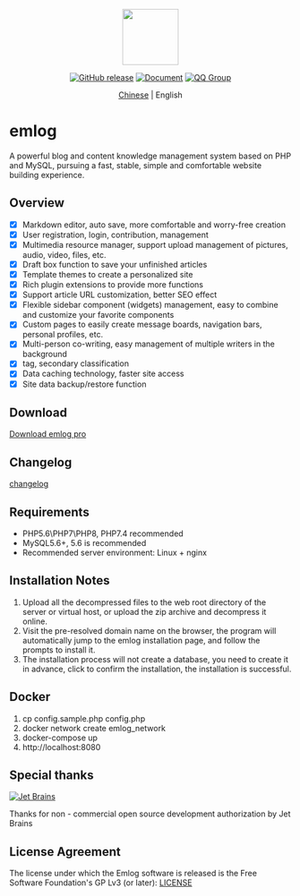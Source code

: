 <p align="center">
  <img src="https://emlogstore.oss-cn-beijing.aliyuncs.com/img/logo.png" width=100 />
</p>
<p align="center">
	<a href="https://github.com/emlog/emlog/releases/latest"><img src="https://img.shields.io/github/v/release/emlog/emlog?logo=github" alt="GitHub release" /></a>
	<a href="https://www.emlog.net/docs/#/"><img src="https://img.shields.io/badge/docsify-document-brightgreen" alt="Document" /></a>
  <a href="#"><img src="https://img.shields.io/badge/QQ Group-460197406-red" alt="QQ Group" /></a>
</p>
<p align="center">
  <a href="#/README.cn.md">Chinese</a> | English
</p>

# emlog

A powerful blog and content knowledge management system based on PHP and MySQL, pursuing a fast, stable, simple and comfortable website building experience.

## Overview

- [x] Markdown editor, auto save, more comfortable and worry-free creation
- [x] User registration, login, contribution, management
- [x] Multimedia resource manager, support upload management of pictures, audio, video, files, etc.
- [x] Draft box function to save your unfinished articles
- [x] Template themes to create a personalized site
- [x] Rich plugin extensions to provide more functions
- [x] Support article URL customization, better SEO effect
- [x] Flexible sidebar component (widgets) management, easy to combine and customize your favorite components
- [x] Custom pages to easily create message boards, navigation bars, personal profiles, etc.
- [x] Multi-person co-writing, easy management of multiple writers in the background
- [x] tag, secondary classification
- [x] Data caching technology, faster site access
- [x] Site data backup/restore function

## Download

[Download emlog pro](https://www.emlog.net/download)

## Changelog

[changelog](https://www.emlog.net/docs/#/changelog)

## Requirements

* PHP5.6\PHP7\PHP8, PHP7.4 recommended
* MySQL5.6+, 5.6 is recommended
* Recommended server environment: Linux + nginx

## Installation Notes

1. Upload all the decompressed files to the web root directory of the server or virtual host, or upload the zip archive and decompress it online.
2. Visit the pre-resolved domain name on the browser, the program will automatically jump to the emlog installation page, and follow the prompts to install it.
3. The installation process will not create a database, you need to create it in advance, click to confirm the installation, the installation is successful.

## Docker

1. cp config.sample.php config.php
2. docker network create emlog_network
3. docker-compose up
4. http://localhost:8080

## Special thanks

[![Jet Brains](https://raw.githubusercontent.com/kainonly/ngx-bit/main/resource/jetbrains.svg)](https://www.jetbrains.com/)

Thanks for non - commercial open source development authorization by Jet Brains

## License Agreement

The license under which the Emlog software is released is the Free Software Foundation's GP Lv3 (or later): [LICENSE](/license.txt)
